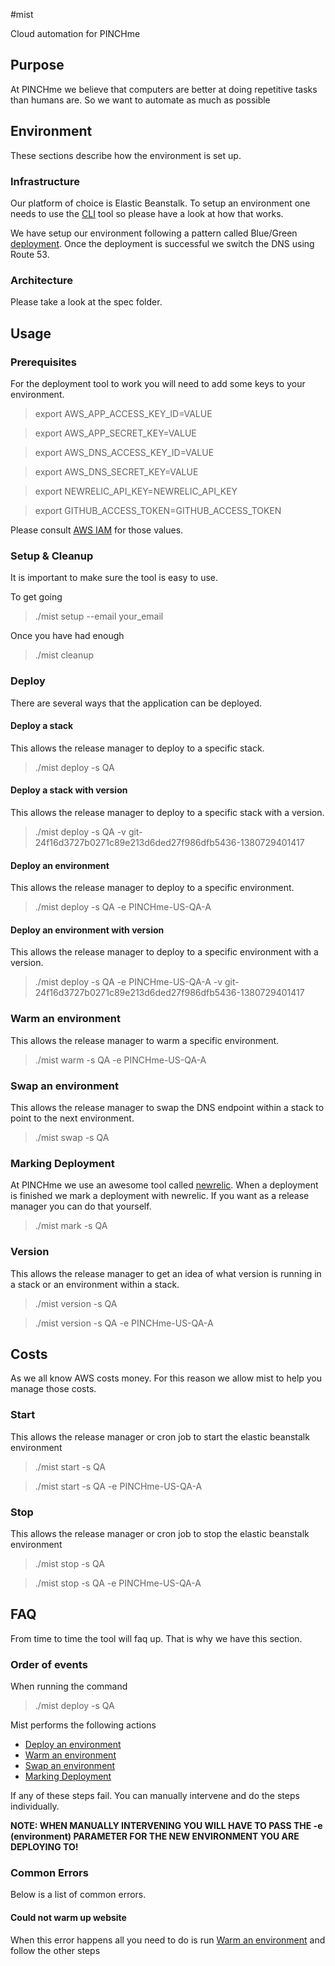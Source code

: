 #mist

Cloud automation for PINCHme

## Purpose

At PINCHme we believe that computers are better at doing repetitive tasks than humans are. So we want to automate as
much as possible

## Environment

These sections describe how the environment is set up.

### Infrastructure

Our platform of choice is Elastic Beanstalk. To setup an environment one needs to use the [CLI](http://aws.amazon.com/code/6752709412171743) tool
so please have a look at how that works.

We have setup our environment following a pattern called Blue/Green [deployment](http://martinfowler.com/bliki/BlueGreenDeployment.html).
Once the deployment is successful we switch the DNS using Route 53.

### Architecture

Please take a look at the spec folder.

## Usage

### Prerequisites

For the deployment tool to work you will need to add some keys to your environment.

> export AWS_APP_ACCESS_KEY_ID=VALUE

> export AWS_APP_SECRET_KEY=VALUE

> export AWS_DNS_ACCESS_KEY_ID=VALUE

> export AWS_DNS_SECRET_KEY=VALUE

> export NEWRELIC_API_KEY=NEWRELIC_API_KEY

> export GITHUB_ACCESS_TOKEN=GITHUB_ACCESS_TOKEN

Please consult [AWS IAM](http://aws.amazon.com/iam/) for those values.

### Setup & Cleanup

It is important to make sure the tool is easy to use.

To get going

> ./mist setup --email your_email

Once you have had enough

> ./mist cleanup

### Deploy

There are several ways that the application can be deployed.

#### Deploy a stack

This allows the release manager to deploy to a specific stack.

> ./mist deploy -s QA

#### Deploy a stack with version

This allows the release manager to deploy to a specific stack with a version.

> ./mist deploy -s QA -v git-24f16d3727b0271c89e213d6ded27f986dfb5436-1380729401417

#### Deploy an environment

This allows the release manager to deploy to a specific environment.

> ./mist deploy -s QA -e PINCHme-US-QA-A

#### Deploy an environment with version

This allows the release manager to deploy to a specific environment with a version.

> ./mist deploy -s QA -e PINCHme-US-QA-A -v git-24f16d3727b0271c89e213d6ded27f986dfb5436-1380729401417

### Warm an environment

This allows the release manager to warm a specific environment.

> ./mist warm -s QA -e PINCHme-US-QA-A

### Swap an environment

This allows the release manager to swap the DNS endpoint within a stack to point to the next environment.

> ./mist swap -s QA

### Marking Deployment

At PINCHme we use an awesome tool called [newrelic](http://newrelic.com/). When a deployment is finished we mark a
deployment with newrelic. If you want as a release manager you can do that yourself.

> ./mist mark -s QA

### Version

This allows the release manager to get an idea of what version is running in a stack or an environment within a stack.

> ./mist version -s QA

> ./mist version -s QA -e PINCHme-US-QA-A

## Costs

As we all know AWS costs money. For this reason we allow mist to help you manage those costs.

### Start

This allows the release manager or cron job to start the elastic beanstalk environment

> ./mist start -s QA

> ./mist start -s QA -e PINCHme-US-QA-A

### Stop

This allows the release manager or cron job to stop the elastic beanstalk environment

> ./mist stop -s QA

> ./mist stop -s QA -e PINCHme-US-QA-A

## FAQ

From time to time the tool will faq up. That is why we have this section.

### Order of events

When running the command

> ./mist deploy -s QA

Mist performs the following actions

* [Deploy an environment](#deploy-an-environment)
* [Warm an environment](#warm-an-environment)
* [Swap an environment](#swap-an-environment)
* [Marking Deployment](#marking-deployment)

If any of these steps fail. You can manually intervene and do the steps individually.

**NOTE: WHEN MANUALLY INTERVENING YOU WILL HAVE TO PASS THE -e (environment) PARAMETER FOR THE NEW ENVIRONMENT YOU ARE DEPLOYING TO!**

### Common Errors

Below is a list of common errors.

#### Could not warm up website

When this error happens all you need to do is run [Warm an environment](#warm-an-environment) and follow the other steps
